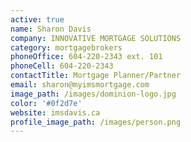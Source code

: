 ```yaml
---
active: true
name: Sharon Davis
company: INNOVATIVE MORTGAGE SOLUTIONS
category: mortgagebrokers
phoneOffice: 604-220-2343 ext. 101
phoneCell: 604-220-2343
contactTitle: Mortgage Planner/Partner
email: sharon@myimsmortgage.com
image_path: /images/dominion-logo.jpg
color: '#0f2d7e'
website: imsdavis.ca
profile_image_path: /images/person.png
---
```

